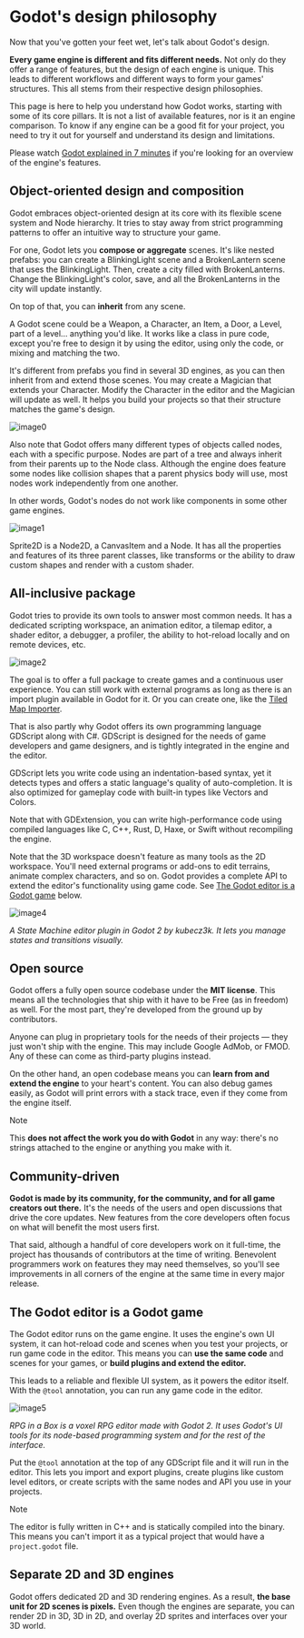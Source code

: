 # Godot's design philosophy

Now that you've gotten your feet wet, let's talk about Godot's design.

**Every game engine is different and fits different needs.** Not only do
they offer a range of features, but the design of each engine is unique.
This leads to different workflows and different ways to form your games'
structures. This all stems from their respective design philosophies.

This page is here to help you understand how Godot works, starting with
some of its core pillars. It is not a list of available features, nor is
it an engine comparison. To know if any engine can be a good fit for
your project, you need to try it out for yourself and understand its
design and limitations.

Please watch [Godot explained in 7
minutes](https://www.youtube.com/watch?v=yS9cuu5o5Ug) if you're looking
for an overview of the engine's features.

## Object-oriented design and composition

Godot embraces object-oriented design at its core with its flexible
scene system and Node hierarchy. It tries to stay away from strict
programming patterns to offer an intuitive way to structure your game.

For one, Godot lets you **compose or aggregate** scenes. It's like
nested prefabs: you can create a BlinkingLight scene and a BrokenLantern
scene that uses the BlinkingLight. Then, create a city filled with
BrokenLanterns. Change the BlinkingLight's color, save, and all the
BrokenLanterns in the city will update instantly.

On top of that, you can **inherit** from any scene.

A Godot scene could be a Weapon, a Character, an Item, a Door, a Level,
part of a level… anything you'd like. It works like a class in pure
code, except you're free to design it by using the editor, using only
the code, or mixing and matching the two.

It's different from prefabs you find in several 3D engines, as you can
then inherit from and extend those scenes. You may create a Magician
that extends your Character. Modify the Character in the editor and the
Magician will update as well. It helps you build your projects so that
their structure matches the game's design.

![image0](img/engine_design_01.png)

Also note that Godot offers many different types of objects called
nodes, each with a specific purpose. Nodes are part of a tree and always
inherit from their parents up to the Node class. Although the engine
does feature some nodes like collision shapes that a parent physics body
will use, most nodes work independently from one another.

In other words, Godot's nodes do not work like components in some other
game engines.

![image1](img/engine_design_02.png)

Sprite2D is a Node2D, a CanvasItem and a Node. It has all the properties
and features of its three parent classes, like transforms or the ability
to draw custom shapes and render with a custom shader.

## All-inclusive package

Godot tries to provide its own tools to answer most common needs. It has
a dedicated scripting workspace, an animation editor, a tilemap editor,
a shader editor, a debugger, a profiler, the ability to hot-reload
locally and on remote devices, etc.

![image2](img/engine_design_03.png)

The goal is to offer a full package to create games and a continuous
user experience. You can still work with external programs as long as
there is an import plugin available in Godot for it. Or you can create
one, like the [Tiled Map
Importer](https://github.com/vnen/godot-tiled-importer).

That is also partly why Godot offers its own programming language
GDScript along with C#. GDScript is designed for the needs of game
developers and game designers, and is tightly integrated in the engine
and the editor.

GDScript lets you write code using an indentation-based syntax, yet it
detects types and offers a static language's quality of auto-completion.
It is also optimized for gameplay code with built-in types like Vectors
and Colors.

Note that with GDExtension, you can write high-performance code using
compiled languages like C, C++, Rust, D, Haxe, or Swift without
recompiling the engine.

Note that the 3D workspace doesn't feature as many tools as the 2D
workspace. You'll need external programs or add-ons to edit terrains,
animate complex characters, and so on. Godot provides a complete API to
extend the editor's functionality using game code. See [The Godot editor
is a Godot game](#the-godot-editor-is-a-godot-game) below.

![image4](img/engine_design_fsm_plugin.png)

*A State Machine editor plugin in Godot 2 by kubecz3k. It lets you
manage states and transitions visually.*

## Open source

Godot offers a fully open source codebase under the **MIT license**.
This means all the technologies that ship with it have to be Free (as in
freedom) as well. For the most part, they're developed from the ground
up by contributors.

Anyone can plug in proprietary tools for the needs of their projects —
they just won't ship with the engine. This may include Google AdMob, or
FMOD. Any of these can come as third-party plugins instead.

On the other hand, an open codebase means you can **learn from and
extend the engine** to your heart's content. You can also debug games
easily, as Godot will print errors with a stack trace, even if they come
from the engine itself.

Note

This **does not affect the work you do with Godot** in any way: there's
no strings attached to the engine or anything you make with it.

## Community-driven

**Godot is made by its community, for the community, and for all game
creators out there.** It's the needs of the users and open discussions
that drive the core updates. New features from the core developers often
focus on what will benefit the most users first.

That said, although a handful of core developers work on it full-time,
the project has thousands of contributors at the time of writing.
Benevolent programmers work on features they may need themselves, so
you'll see improvements in all corners of the engine at the same time in
every major release.

## The Godot editor is a Godot game

The Godot editor runs on the game engine. It uses the engine's own UI
system, it can hot-reload code and scenes when you test your projects,
or run game code in the editor. This means you can **use the same code**
and scenes for your games, or **build plugins and extend the editor.**

This leads to a reliable and flexible UI system, as it powers the editor
itself. With the `@tool` annotation, you can run any game code in the
editor.

![image5](img/engine_design_rpg_in_a_box.png)

*RPG in a Box is a voxel RPG editor made with Godot 2. It uses Godot's
UI tools for its node-based programming system and for the rest of the
interface.*

Put the `@tool` annotation at the top of any GDScript file and it will
run in the editor. This lets you import and export plugins, create
plugins like custom level editors, or create scripts with the same nodes
and API you use in your projects.

Note

The editor is fully written in C++ and is statically compiled into the
binary. This means you can't import it as a typical project that would
have a `project.godot` file.

## Separate 2D and 3D engines

Godot offers dedicated 2D and 3D rendering engines. As a result, **the
base unit for 2D scenes is pixels.** Even though the engines are
separate, you can render 2D in 3D, 3D in 2D, and overlay 2D sprites and
interfaces over your 3D world.
